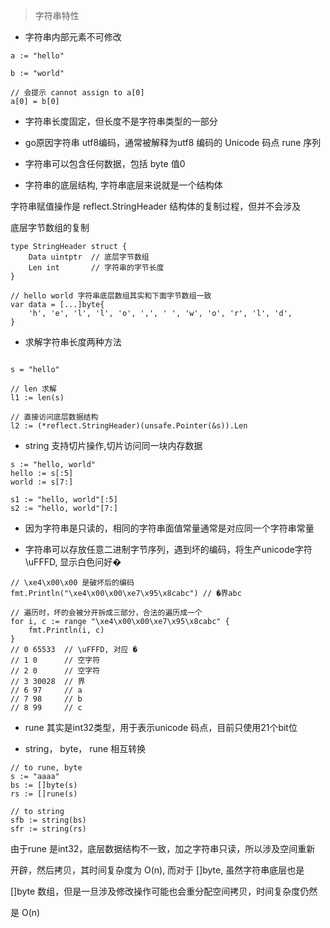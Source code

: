 


> 字符串特性

- 字符串内部元素不可修改

```
a := "hello"

b := "world"

// 会提示 cannot assign to a[0]
a[0] = b[0]
```

- 字符串长度固定，但长度不是字符串类型的一部分

- go原因字符串 utf8编码，通常被解释为utf8 编码的 Unicode 码点 rune 序列

- 字符串可以包含任何数据，包括 byte 值0

- 字符串的底层结构, 字符串底层来说就是一个结构体

字符串赋值操作是 reflect.StringHeader 结构体的复制过程，但并不会涉及

底层字节数组的复制

```
type StringHeader struct {
    Data uintptr  // 底层字节数组
    Len int       // 字符串的字节长度
}

// hello world 字符串底层数组其实和下面字节数组一致
var data = [...]byte{
    'h', 'e', 'l', 'l', 'o', ',', ' ', 'w', 'o', 'r', 'l', 'd',
}
```

- 求解字符串长度两种方法

```

s = "hello"

// len 求解
l1 := len(s)

// 直接访问底层数据结构
l2 := (*reflect.StringHeader)(unsafe.Pointer(&s)).Len
```

- string 支持切片操作,切片访问同一块内存数据

```
s := "hello, world"
hello := s[:5]
world := s[7:]

s1 := "hello, world"[:5]
s2 := "hello, world"[7:]
```

- 因为字符串是只读的，相同的字符串面值常量通常是对应同一个字符串常量

- 字符串可以存放任意二进制字节序列，遇到坏的编码，将生产unicode字符 \uFFFD, 显示白色问好�

```
// \xe4\x00\x00 是破坏后的编码
fmt.Println("\xe4\x00\x00\xe7\x95\x8cabc") // �界abc

// 遍历时，坏的会被分开拆成三部分，合法的遍历成一个
for i, c := range "\xe4\x00\x00\xe7\x95\x8cabc" {
    fmt.Println(i, c)
}
// 0 65533  // \uFFFD, 对应 �
// 1 0      // 空字符
// 2 0      // 空字符
// 3 30028  // 界
// 6 97     // a
// 7 98     // b
// 8 99     // c
```

- rune 其实是int32类型，用于表示unicode 码点，目前只使用21个bit位


- string， byte， rune 相互转换

```
// to rune, byte
s := "aaaa"
bs := []byte(s)
rs := []rune(s)

// to string
sfb := string(bs)
sfr := string(rs)
```

由于rune 是int32，底层数据结构不一致，加之字符串只读，所以涉及空间重新

开辟，然后拷贝，其时间复杂度为 O(n), 而对于 []byte, 虽然字符串底层也是

[]byte 数组，但是一旦涉及修改操作可能也会重分配空间拷贝，时间复杂度仍然

是 O(n)
